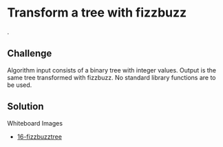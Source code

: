 # Transform a tree with fizzbuzz
.

## Challenge
Algorithm input consists of a binary tree with integer values.
Output is the same tree transformed with fizzbuzz.
No standard library functions are to be used.

## Solution
Whiteboard Images
- [16-fizzbuzztree](../../assets/16-fizzbuzztree.jpg)
